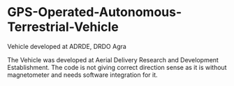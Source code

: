 # GPS-Operated-Autonomous-Terrestrial-Vehicle
Vehicle developed at ADRDE, DRDO Agra

The Vehicle was developed at Aerial Delivery Research and Development Establishment.
The code is not giving correct direction sense as it is without magnetometer and needs 
software integration for it.
